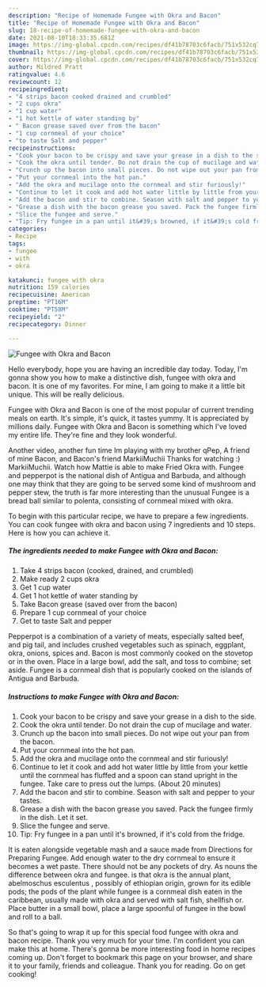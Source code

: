 ```yaml
---
description: "Recipe of Homemade Fungee with Okra and Bacon"
title: "Recipe of Homemade Fungee with Okra and Bacon"
slug: 18-recipe-of-homemade-fungee-with-okra-and-bacon
date: 2021-08-10T18:33:35.681Z
image: https://img-global.cpcdn.com/recipes/df41b78703c6facb/751x532cq70/fungee-with-okra-and-bacon-recipe-main-photo.jpg
thumbnail: https://img-global.cpcdn.com/recipes/df41b78703c6facb/751x532cq70/fungee-with-okra-and-bacon-recipe-main-photo.jpg
cover: https://img-global.cpcdn.com/recipes/df41b78703c6facb/751x532cq70/fungee-with-okra-and-bacon-recipe-main-photo.jpg
author: Mildred Pratt
ratingvalue: 4.6
reviewcount: 12
recipeingredient:
- "4 strips bacon cooked drained and crumbled"
- "2 cups okra"
- "1 cup water"
- "1 hot kettle of water standing by"
- " Bacon grease saved over from the bacon"
- "1 cup cornmeal of your choice"
- "to taste Salt and pepper"
recipeinstructions:
- "Cook your bacon to be crispy and save your grease in a dish to the side."
- "Cook the okra until tender. Do not drain the cup of mucilage and water."
- "Crunch up the bacon into small pieces. Do not wipe out your pan from the bacon."
- "Put your cornmeal into the hot pan."
- "Add the okra and mucilage onto the cornmeal and stir furiously!"
- "Continue to let it cook and add hot water little by little from your kettle until the cornmeal has fluffed and a spoon can stand upright in the fungee. Take care to press out the lumps. (About 20 minutes)"
- "Add the bacon and stir to combine. Season with salt and pepper to your tastes."
- "Grease a dish with the bacon grease you saved. Pack the fungee firmly in the dish. Let it set."
- "Slice the fungee and serve."
- "Tip: Fry fungee in a pan until it&#39;s browned, if it&#39;s cold from the fridge."
categories:
- Recipe
tags:
- fungee
- with
- okra

katakunci: fungee with okra 
nutrition: 159 calories
recipecuisine: American
preptime: "PT16M"
cooktime: "PT58M"
recipeyield: "2"
recipecategory: Dinner

---
```



![Fungee with Okra and Bacon](https://img-global.cpcdn.com/recipes/df41b78703c6facb/751x532cq70/fungee-with-okra-and-bacon-recipe-main-photo.jpg)

Hello everybody, hope you are having an incredible day today. Today, I'm gonna show you how to make a distinctive dish, fungee with okra and bacon. It is one of my favorites. For mine, I am going to make it a little bit unique. This will be really delicious.

Fungee with Okra and Bacon is one of the most popular of current trending meals on earth. It's simple, it's quick, it tastes yummy. It is appreciated by millions daily. Fungee with Okra and Bacon is something which I've loved my entire life. They're fine and they look wonderful.

Another video, another fun time Im playing with my brother qPep, A friend of mine Bacon, and Bacon&#39;s friend MarkiiMuchii Thanks for watching :) MarkiiMuchii. Watch how Mattie is able to make Fried Okra with. Fungee and pepperpot is the national dish of Antigua and Barbuda, and although one may think that they are going to be served some kind of mushroom and pepper stew, the truth is far more interesting than the unusual Fungee is a bread ball similar to polenta, consisting of cornmeal mixed with okra.


To begin with this particular recipe, we have to prepare a few ingredients. You can cook fungee with okra and bacon using 7 ingredients and 10 steps. Here is how you can achieve it.

<!--inarticleads1-->

##### The ingredients needed to make Fungee with Okra and Bacon:

1. Take 4 strips bacon (cooked, drained, and crumbled)
1. Make ready 2 cups okra
1. Get 1 cup water
1. Get 1 hot kettle of water standing by
1. Take  Bacon grease (saved over from the bacon)
1. Prepare 1 cup cornmeal of your choice
1. Get to taste Salt and pepper


Pepperpot is a combination of a variety of meats, especially salted beef, and pig tail, and includes crushed vegetables such as spinach, eggplant, okra, onions, spices and. Bacon is most commonly cooked on the stovetop or in the oven. Place in a large bowl, add the salt, and toss to combine; set aside. Fungee is a cornmeal dish that is popularly cooked on the islands of Antigua and Barbuda. 

<!--inarticleads2-->

##### Instructions to make Fungee with Okra and Bacon:

1. Cook your bacon to be crispy and save your grease in a dish to the side.
1. Cook the okra until tender. Do not drain the cup of mucilage and water.
1. Crunch up the bacon into small pieces. Do not wipe out your pan from the bacon.
1. Put your cornmeal into the hot pan.
1. Add the okra and mucilage onto the cornmeal and stir furiously!
1. Continue to let it cook and add hot water little by little from your kettle until the cornmeal has fluffed and a spoon can stand upright in the fungee. Take care to press out the lumps. (About 20 minutes)
1. Add the bacon and stir to combine. Season with salt and pepper to your tastes.
1. Grease a dish with the bacon grease you saved. Pack the fungee firmly in the dish. Let it set.
1. Slice the fungee and serve.
1. Tip: Fry fungee in a pan until it&#39;s browned, if it&#39;s cold from the fridge.


It is eaten alongside vegetable mash and a sauce made from Directions for Preparing Fungee. Add enough water to the dry cornmeal to ensure it becomes a wet paste. There should not be any pockets of dry. As nouns the difference between okra and fungee. is that okra is the annual plant, abelmoschus esculentus , possibly of ethiopian origin, grown for its edible pods; the pods of the plant while fungee is a cornmeal dish eaten in the caribbean, usually made with okra and served with salt fish, shellfish or. Place butter in a small bowl, place a large spoonful of fungee in the bowl and roll to a ball. 

So that's going to wrap it up for this special food fungee with okra and bacon recipe. Thank you very much for your time. I'm confident you can make this at home. There's gonna be more interesting food in home recipes coming up. Don't forget to bookmark this page on your browser, and share it to your family, friends and colleague. Thank you for reading. Go on get cooking!
